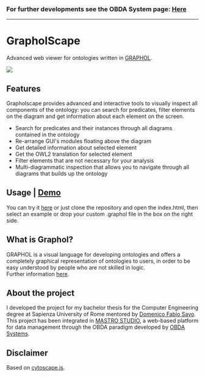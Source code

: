 ### For further developments see the OBDA System page: [Here](https://github.com/obdasystems/grapholscape)
---
# GrapholScape
Advanced web viewer for ontologies written in [GRAPHOL](http://www.dis.uniroma1.it/~graphol/).

<img src="https://gianluca-pepe.github.io/GrapholScape/res/gif.gif" />

## Features
Grapholscape provides advanced and interactive tools to visually inspect all components of the ontology: you can search for predicates, filter elements on the diagram and get information about each element on the screen.
* Search for predicates and their instances through all diagrams contained in the ontology
* Re-arrange GUI's modules floating above the diagram
* Get detailed information about selected element
* Get the OWL2 translation for selected element
* Filter elements that are not necessary for your analysis
* Multi-diagrammatic inspection that allows you to navigate through all diagrams that builds up the ontology

## Usage | [Demo](https://gianluca-pepe.github.io/GrapholScape/)
You can try it [here](https://gianluca-pepe.github.io/GrapholScape/) or just clone the repository and open the index.html, then select an example or drop your custom .graphol file in the box on the right side.

## What is Graphol?
GRAPHOL is a visual language for developing ontologies and offers a completely graphical representation of ontologies to users, in order to be easy understood by people who are not skilled in logic.\
Further information [here](http://www.dis.uniroma1.it/~graphol/).

## About the project
I developed the project for my bachelor thesis for the Computer Engineering degree at Sapienza University of Rome mentored by [Domenico Fabio Savo](https://github.com/savo-fabio).\
This project has been integrated in [MASTRO STUDIO](http://www.obdasystems.com/mastrostudio), a web-based platform for data management through the OBDA paradigm developed by [OBDA Systems](http://www.obdasystems.com).

## Disclaimer
Based on [cytoscape.js](http://js.cytoscape.org).
